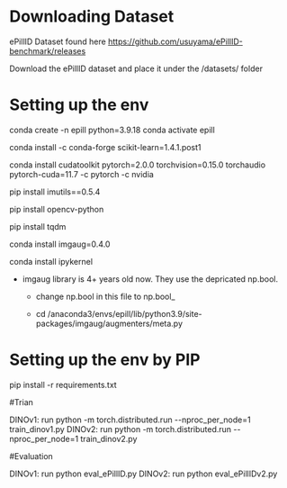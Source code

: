 # Downloading Dataset

ePillID Dataset found here https://github.com/usuyama/ePillID-benchmark/releases

Download the ePillID dataset and place it under the /datasets/ folder

# Setting up the env

conda create -n epill python=3.9.18
conda activate epill

conda install -c conda-forge scikit-learn=1.4.1.post1

conda install cudatoolkit pytorch=2.0.0 torchvision=0.15.0 torchaudio pytorch-cuda=11.7 -c pytorch -c nvidia

pip install imutils==0.5.4

pip install opencv-python

pip install tqdm

conda install imgaug=0.4.0

conda install ipykernel

- imgaug library is 4+ years old now. They use the depricated np.bool.

    - change np.bool in this file to np.bool_

    - cd /anaconda3/envs/epill/lib/python3.9/site-packages/imgaug/augmenters/meta.py

# Setting up the env by PIP
 pip install -r requirements.txt

#Trian

 DINOv1: run python -m torch.distributed.run --nproc_per_node=1 train_dinov1.py
 DINOv2: run python -m torch.distributed.run --nproc_per_node=1 train_dinov2.py

#Evaluation

DINOv1: run python eval_ePillID.py 
DINOv2: run python eval_ePillIDv2.py



